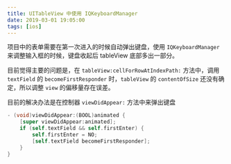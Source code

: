 ```yaml
---
title: UITableView 中使用 IQKeyboardManager
date: 2019-03-01 19:05:00
tags: [ios]
---
```


项目中的表单需要在第一次进入的时候自动弹出键盘，使用 `IQKeyboardManager` 来调整输入框的时候，键盘收起后 tableView 底部多出一部分。

<!--more-->

目前觉得主要的问题是，在 `tableView:cellForRowAtIndexPath:` 方法中，调用 `textField` 的 `becomeFirstResponder` 时，`tableView` 的 `contentOfSize` 还没有确定，所以调整 `view` 的偏移量存在误差。

目前的解决办法是在控制器 `viewDidAppear:` 方法中来弹出键盘

```objective-c
- (void)viewDidAppear:(BOOL)animated {
    [super viewDidAppear:animated];
    if (self.textField && self.firstEnter) {
        self.firstEnter = NO;
        [self.textField becomeFirstResponder];
    }
}
```
